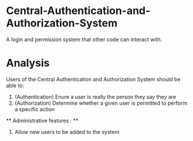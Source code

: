 # Central-Authentication-and-Authorization-System
A login and permission system that other code can interact with.

# Analysis
Users of the Central Authentication and Authorization System should be able to:
1. (Authentication) Enure a user is really the person they say they are 
2. (Authorization) Determine whether a given user is permitted to perform a specific action

** Administrative features : ** 
1. Allow new users to be added to the system
